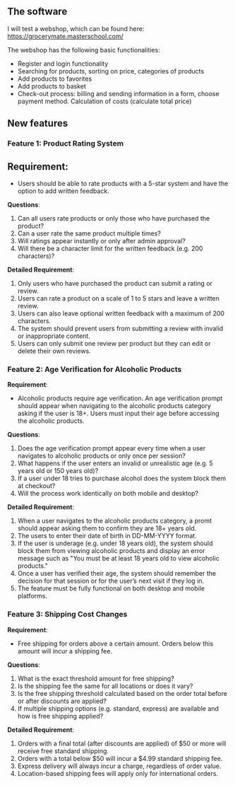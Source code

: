 ## **The software**
I will test a webshop, which can be found here: https://grocerymate.masterschool.com/

The webshop has the following basic functionalities:

- Register and login functionality
- Searching for products, sorting on price, categories of products
- Add products to favorites
- Add products to basket
- Check-out process: billing and sending information in a form, choose payment method. Calculation of costs (calculate total price)

## **New features**

### **Feature 1: Product Rating System**

## **Requirement:**

- Users should be able to rate products with a 5-star system and have the option to add written feedback.

**Questions**:
1. Can all users rate products or only those who have purchased the product?
2. Can a user rate the same product multiple times?
3. Will ratings appear instantly or only after admin approval?
4. Will there be a character limit for the written feedback (e.g. 200 characters)?

**Detailed Requirement**:

1. Only users who have purchased the product can submit a rating or review.
2. Users can rate a product on a scale of 1 to 5 stars and leave a written review.
3. Users can also leave optional written feedback with a maximum of 200 characters.
4. The system should prevent users from submitting a review with invalid or inappropriate content.
5. Users can only submit one review per product but they can edit or delete their own reviews.

### **Feature 2: Age Verification for Alcoholic Products**

**Requirement**:

- Alcoholic products require age verification. An age verification prompt should appear when navigating to the alcoholic products category asking if the user is 18+. Users must input their age before accessing the alcoholic products.

**Questions**:

1. Does the age verification prompt appear every time when a user navigates to alcoholic products or only once per session?
2. What happens if the user enters an invalid or unrealistic age (e.g. 5 years old or 150 years old)?
3. If a user under 18 tries to purchase alcohol does the system block them at checkout?
4. Will the process work identically on both mobile and desktop?

**Detailed Requirement**:

1. When a user navigates to the alcoholic products category, a promt should appear asking them to confirm they are 18+ years old.
2. The users to enter their date of birth in DD-MM-YYYY format.
3. If the user is underage (e.g. under 18 years old), the system should block them from viewing alcoholic products and display an error message such as "You must be at least 18 years old to view alcoholic products."
4. Once a user has verified their age, the system should remember the decision for that session or for the user’s next visit if they log in.
5. The feature must be fully functional on both desktop and mobile platforms.


### **Feature 3: Shipping Cost Changes**

**Requirement**:

- Free shipping for orders above a certain amount. Orders below this amount will incur a shipping fee.

**Questions**:

1. What is the exact threshold amount for free shipping?
2. Is the shipping fee the same for all locations or does it vary?
3. Is the free shipping threshold calculated based on the order total before or after discounts are applied?
4. If multiple shipping options (e.g. standard, express) are available and how is free shipping applied?

**Detailed Requirement**:

1. Orders with a final total (after discounts are applied) of $50 or more will receive free standard shipping.
2. Orders with a total below $50 will incur a $4.99 standard shipping fee.
3. Express delivery will always incur a charge, regardless of order value.
4. Location-based shipping fees will apply only for international orders.
